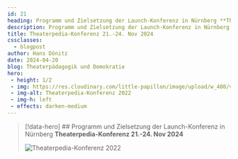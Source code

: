 ```yaml
---
id: 21
heading: Programm und Zielsetzung der Launch-Konferenz in Nürnberg **Theaterpedia-Konferenz 21.-24. Nov 2024**
description: Programm und Zielsetzung der Launch-Konferenz in Nürnberg
title: Theaterpedia-Konferenz 21.-24. Nov 2024
cssclasses:
  - blogpost
author: Hans Dönitz
date: 2024-04-20
blog: Theaterpädagogik und Demokratie
hero:
 - height: 1/2
 - img: https://res.cloudinary.com/little-papillon/image/upload/w_400/v1722972083/dasei/theaterpedia_konferenz_ankuendigung_ycgwkv.jpg
 - img-alt: Theaterpedia-Konferenz 2022
 - img-h: left
 - effects: darken-medium
---
```

> [!data-hero] ## Programm und Zielsetzung der Launch-Konferenz in Nürnberg **Theaterpedia-Konferenz 21.-24. Nov 2024**
> 
> ![Theaterpedia-Konferenz 2022](https://res.cloudinary.com/little-papillon/image/upload/w_400/v1722972083/dasei/theaterpedia_konferenz_ankuendigung_ycgwkv.jpg)

<!-- CREARIS_PUBLISH -->


